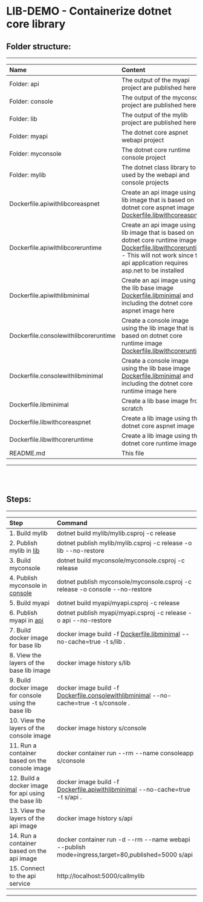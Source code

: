 # LIB-DEMO - Containerize dotnet core library

## Folder structure:
----

| Name                            | Content                                                   |
| :------------------------------ | :-------------------------------------------------------  |
| Folder: <a name="api">api</a> | The output of the myapi project are published here|
| Folder: <a name="console">console</a> | The output of the myconsole project are published here |
| Folder: <a name="lib">lib</a> | The output of the mylib project are published here |
| Folder: myapi | The dotnet core aspnet webapi project |
| Folder: myconsole | The dotnet core runtime console project |
| Folder: mylib | The dotnet class library to be used by the webapi and console projects |
| Dockerfile.apiwithlibcoreaspnet | Create an api image using a lib image that is based on dotnet core aspnet image [Dockerfile.libwithcoreaspnet](#libwithcoreaspnet) |
| Dockerfile.apiwithlibcoreruntime | Create an api image using a lib image that is based on dotnet core runtime image [Dockerfile.libwithcoreruntime](#libwithcoreruntime) - This will not work since the api application requires asp.net to be installed |
| <a name="apiwithlibminimal">Dockerfile.apiwithlibminimal</a> | Create an api image using the lib base image [Dockerfile.libminimal](#libminimal) and including the dotnet core aspnet image here |
| Dockerfile.consolewithlibcoreruntime | Create a console image using the lib image that is based on dotnet core runtime image [Dockerfile.libwithcoreruntime](#libwithcoreruntime) |
| <a name="consolewithlibminimal">Dockerfile.consolewithlibminimal</a> | Create a console image using the lib base image [Dockerfile.libminimal](#libminimal) and including the dotnet core runtime image here |
| <a name="libminimal">Dockerfile.libminimal</a> | Create a lib base image from scratch |
| <a name="libwithcoreaspnet">Dockerfile.libwithcoreaspnet</a>  | Create a lib image using the dotnet core aspnet image |
| <a name="libwithcoreruntime">Dockerfile.libwithcoreruntime</a> | Create a lib image using the dotnet core runtime image |
| README.md | This file |

----

<br />
<br />


## Steps:
----
| Step                            | Command                                                   |
| :------------------------------ | :-------------------------------------------------------  |
| 1. Build mylib | dotnet build mylib/mylib.csproj -c release |
| 2. Publish mylib in [lib](#lib) | dotnet publish mylib/mylib.csproj -c release -o lib --no-restore |
| 3. Build myconsole | dotnet build myconsole/myconsole.csproj -c release |
| 4. Publish myconsole in [console](#console) | dotnet publish myconsole/myconsole.csproj -c release -o console --no-restore |
| 5. Build myapi | dotnet build myapi/myapi.csproj -c release |
| 6. Publish myapi in [api](#api) | dotnet publish myapi/myapi.csproj -c release -o api --no-restore |
| 7. Build docker image for base lib | docker image build -f [Dockerfile.libminimal](#libminimal) --no-cache=true -t s/lib . | 
| 8. View the layers of the base lib image | docker image history s/lib |
| 9. Build docker image for console using the base lib | docker image build -f [Dockerfile.consolewithlibminimal](#consolewithlibminimal) --no-cache=true -t s/console . |
| 10. View the layers of the console image | docker image history s/console |
| 11. Run a container based on the console image | docker container run --rm --name consoleapp s/console |
| 12. Build a docker image for api using the base lib | docker image build -f [Dockerfile.apiwithlibminimal](#apiwithlibminimal) --no-cache=true -t s/api . |
| 13. View the layers of the api image | docker image history s/api |
| 14. Run a container based on the api image | docker container run -d --rm --name webapi --publish mode=ingress,target=80,published=5000 s/api |
| 15. Connect to the api service | http://localhost:5000/callmylib |
----
